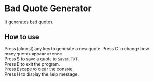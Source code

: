 # Bad Quote Generator
It generates bad quotes.

## How to use
Press (almost) any key to generate a new quote.
Press C to change how many quotes appear at once.                                                
Press S to save a quote to `Saved.TXT`.                                                                                   
Press E to exit the program.                                                                                            
Press Escape to clear the console.                                                                                      
Press H to display the help message.
